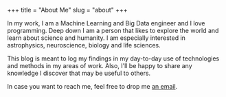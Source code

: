+++
title = "About Me"
slug = "about"
+++

In my work, I am a Machine Learning and Big Data engineer and I love programming. Deep down I am a person that likes to explore the world and learn about science and humanity. I am especially interested in astrophysics, neuroscience, biology and life sciences.

This blog is meant to log my findings in my day-to-day use of technologies and methods in my areas of work. Also, I'll be happy to share any knowledge I discover that may be useful to others.

In case you want to reach me, feel free to drop me [an email](/web/mail.html).

